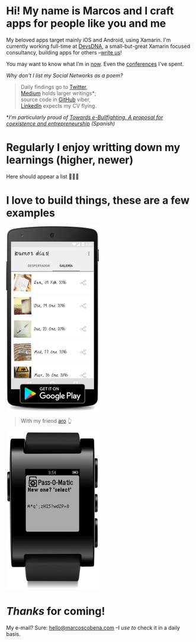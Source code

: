 # Hi! My name is Marcos and I craft apps for people like you and me

My beloved apps target mainly iOS and Android, using Xamarin. I'm currently working full-time at [DevsDNA](http://www.devsdna.com), a small-but-great Xamarin focused consultancy, building apps for others –[write us](mailto:marcos@devsdna.com)!

You may want to know what I’m in [now](#/now). Even the [conferences](#/conferences) I've spent.

*Why don't I list my Social Networks as a poem?*

> Daily findings go to [Twitter](https://twitter.com/1Marcos2Cobena),<br />
> [Medium](https://medium.com/@MarcosCobena) holds larger writings\*;<br />
> source code in [GitHub](https://github.com/MarcosCobena) viber,<br />
> [LinkedIn](https://linkedin.com/in/MarcosCobena) expects my CV flying.

\**I'm particularly proud of [Towards e-Bullfighting. A proposal for coexistence and entrepreneurship](https://medium.com/@MarcosCobena/hacia-la-e-tauromaquia-una-propuesta-para-la-convivencia-y-el-emprendimiento-fe84192e75c4) (Spanish)*

# Regularly I enjoy writting down my learnings (higher, newer)

<div id="medium">
Here should appear a list 🤷🏻‍♂️
</div>

# I love to build things, these are a few examples

[![](items/images/BuenosDiasAroScreenshot.png)](https://play.google.com/store/apps/details?id=com.marcoscobena.buenosdiasaro)

> With my friend
[aro](http://www.aroideas.com/la-app-que-te-da-los-buenos-dias/) 👆

[![](items/images/PasswordOMaticScreenshot.png)](https://apps.getpebble.com/en_US/application/55dc1d7bc47b8e960c000069)

# *Thanks* for coming!

My e-mail? Sure: [hello@marcoscobena.com](mailto:hello@marcoscobena.com) –I *use to* check it in a daily basis.